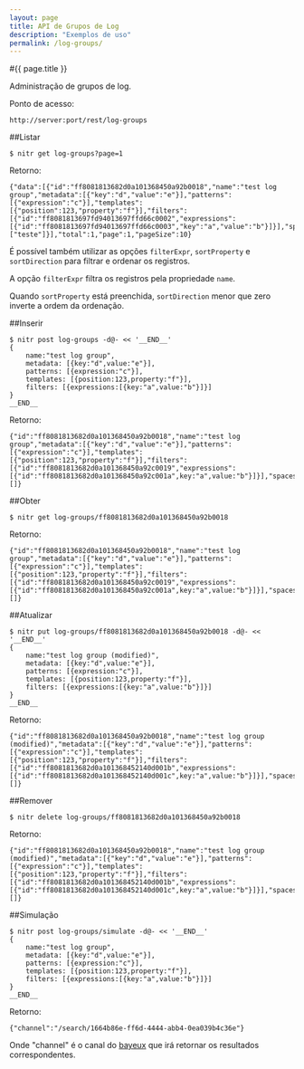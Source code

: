 ```yaml
---
layout: page
title: API de Grupos de Log
description: "Exemplos de uso"
permalink: /log-groups/
---
```

#{{ page.title }}

Administração de grupos de log. 

Ponto de acesso:

    http://server:port/rest/log-groups

##Listar

    $ nitr get log-groups?page=1

Retorno:

    {"data":[{"id":"ff8081813682d0a101368450a92b0018","name":"test log group","metadata":[{"key":"d","value":"e"}],"patterns":[{"expression":"c"}],"templates":[{"position":123,"property":"f"}],"filters":[{"id":"ff8081813697fd94013697ffd66c0002","expressions":[{"id":"ff8081813697fd94013697ffd66c0003","key":"a","value":"b"}]}],"spaces":["teste"]}],"total":1,"page":1,"pageSize":10}

É possível também utilizar as opções ```filterExpr```, ```sortProperty``` e 
```sortDirection``` para filtrar e ordenar os registros. 

A opção ```filterExpr``` filtra os registros pela propriedade ```name```.

Quando ```sortProperty``` está preenchida, ```sortDirection``` menor que zero
inverte a ordem da ordenação.

##Inserir

    $ nitr post log-groups -d@- << '__END__' 
    {
        name:"test log group",
        metadata: [{key:"d",value:"e"}],
        patterns: [{expression:"c"}],
        templates: [{position:123,property:"f"}],
        filters: [{expressions:[{key:"a",value:"b"}]}]
    }
    __END__

Retorno:

    {"id":"ff8081813682d0a101368450a92b0018","name":"test log group","metadata":[{"key":"d","value":"e"}],"patterns":[{"expression":"c"}],"templates":[{"position":123,"property":"f"}],"filters":[{"id":"ff8081813682d0a101368450a92c0019","expressions":[{"id":"ff8081813682d0a101368450a92c001a",key:"a",value:"b"}]}],"spaces":[]}


##Obter

    $ nitr get log-groups/ff8081813682d0a101368450a92b0018


Retorno:

    {"id":"ff8081813682d0a101368450a92b0018","name":"test log group","metadata":[{"key":"d","value":"e"}],"patterns":[{"expression":"c"}],"templates":[{"position":123,"property":"f"}],"filters":[{"id":"ff8081813682d0a101368450a92c0019","expressions":[{"id":"ff8081813682d0a101368450a92c001a",key:"a",value:"b"}]}],"spaces":[]}


##Atualizar

    $ nitr put log-groups/ff8081813682d0a101368450a92b0018 -d@- << '__END__' 
    {
        name:"test log group (modified)",
        metadata: [{key:"d",value:"e"}],
        patterns: [{expression:"c"}],
        templates: [{position:123,property:"f"}],
        filters: [{expressions:[{key:"a",value:"b"}]}]
    }
    __END__


Retorno:

    {"id":"ff8081813682d0a101368450a92b0018","name":"test log group (modified)","metadata":[{"key":"d","value":"e"}],"patterns":[{"expression":"c"}],"templates":[{"position":123,"property":"f"}],"filters":[{"id":"ff8081813682d0a101368452140d001b","expressions":[{"id":"ff8081813682d0a101368452140d001c",key:"a",value:"b"}]}],"spaces":[]}

##Remover

    $ nitr delete log-groups/ff8081813682d0a101368450a92b0018

Retorno:

    {"id":"ff8081813682d0a101368450a92b0018","name":"test log group (modified)","metadata":[{"key":"d","value":"e"}],"patterns":[{"expression":"c"}],"templates":[{"position":123,"property":"f"}],"filters":[{"id":"ff8081813682d0a101368452140d001b","expressions":[{"id":"ff8081813682d0a101368452140d001c",key:"a",value:"b"}]}],"spaces":[]}


##Simulação

    $ nitr post log-groups/simulate -d@- << '__END__' 
    {
        name:"test log group",
        metadata: [{key:"d",value:"e"}],
        patterns: [{expression:"c"}],
        templates: [{position:123,property:"f"}],
        filters: [{expressions:[{key:"a",value:"b"}]}]
    }
    __END__


Retorno:

    {"channel":"/search/1664b86e-ff6d-4444-abb4-0ea039b4c36e"}

Onde "channel" é o canal do [bayeux](http://svn.cometd.com/trunk/bayeux/bayeux.html) que irá retornar os resultados correspondentes.

